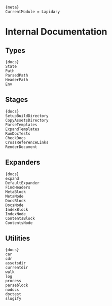 
    {meta}
    CurrentModule = Lapidary

# Internal Documentation

## Types

    {docs}
    State
    Path
    ParsedPath
    HeaderPath
    Env

## Stages

    {docs}
    SetupBuildDirectory
    CopyAssetsDirectory
    ParseTemplates
    ExpandTemplates
    RunDocTests
    CheckDocs
    CrossReferenceLinks
    RenderDocument

## Expanders

    {docs}
    expand
    DefaultExpander
    FindHeaders
    MetaBlock
    MetaNode
    DocsBlock
    DocsNode
    IndexBlock
    IndexNode
    ContentsBlock
    ContentsNode

## Utilities

    {docs}
    car
    cdr
    assetsdir
    currentdir
    walk
    log
    process
    parseblock
    nodocs
    doctest
    slugify
